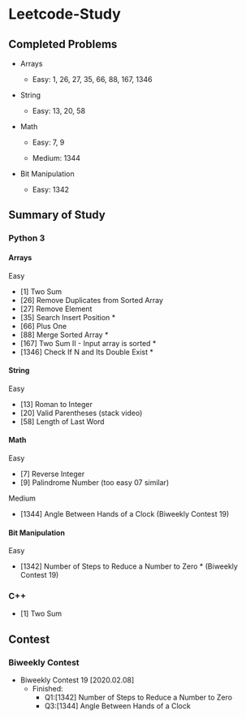 # Leetcode-Study

## Completed Problems
- Arrays
    - Easy: 
        1, 26, 27, 35, 66, 88, 167, 1346

- String
    - Easy: 
        13, 20, 58

- Math
    - Easy:
        7, 9

    - Medium:
        1344

- Bit Manipulation
    - Easy:
        1342
    

## Summary of Study
### Python 3
#### Arrays
Easy
- [1] Two Sum
- [26] Remove Duplicates from Sorted Array
- [27] Remove Element
- [35] Search Insert Position *
- [66] Plus One
- [88] Merge Sorted Array *
- [167] Two Sum II - Input array is sorted *
- [1346] Check If N and Its Double Exist *

#### String
Easy
- [13] Roman to Integer
- [20] Valid Parentheses (stack video)
- [58] Length of Last Word

#### Math
Easy
- [7] Reverse Integer
- [9] Palindrome Number (too easy 07 similar)

Medium
- [1344] Angle Between Hands of a Clock (Biweekly Contest 19)

#### Bit Manipulation
Easy
- [1342] Number of Steps to Reduce a Number to Zero * (Biweekly Contest 19)


### C++
- [1] Two Sum

## Contest
### Biweekly Contest
- Biweekly Contest 19 [2020.02.08]
    - Finished:
        - Q1:[1342] Number of Steps to Reduce a Number to Zero
        - Q3:[1344] Angle Between Hands of a Clock

